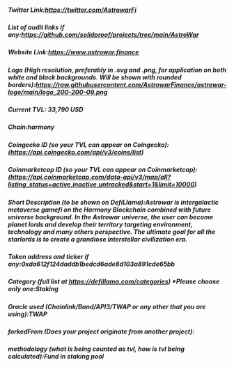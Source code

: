 ##### Twitter Link:https://twitter.com/AstrowarFi

##### List of audit links if any:https://github.com/solidproof/projects/tree/main/AstroWar

##### Website Link:https://www.astrowar.finance

##### Logo (High resolution, preferably in .svg and .png, for application on both white and black backgrounds. Will be shown with rounded borders):https://raw.githubusercontent.com/AstrowarFinance/astrowar-logo/main/logo_200-200-09.png

##### Current TVL: 33,790 USD

##### Chain:harmony

##### Coingecko ID (so your TVL can appear on Coingecko): (https://api.coingecko.com/api/v3/coins/list)

##### Coinmarketcap ID (so your TVL can appear on Coinmarketcap): (https://api.coinmarketcap.com/data-api/v3/map/all?listing_status=active,inactive,untracked&start=1&limit=10000)

##### Short Description (to be shown on DefiLlama):Astrowar is intergalactic metaverse gamefi on the Harmony Blockchain combined with future universe background. In the Astrowar universe, the user can become planet lords and develop their territory targeting environment, technology and many others perspective. The ultimate goal for all the starlords is to create a grandiose interstellar civilization era.

##### Token address and ticker if any:0xda612f124daddb1bedcd6ade8d103a891cde65bb

##### Category (full list at https://defillama.com/categories) \*Please choose only one:Staking

##### Oracle used (Chainlink/Band/API3/TWAP or any other that you are using):TWAP

##### forkedFrom (Does your project originate from another project):

##### methodology (what is being counted as tvl, how is tvl being calculated):Fund in staking pool
